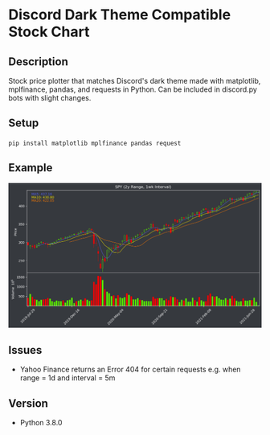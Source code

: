 # Discord Dark Theme Compatible Stock Chart

## Description
Stock price plotter that matches Discord's dark theme made with matplotlib, mplfinance, pandas, and requests in Python. Can be included in discord.py bots with slight changes.

## Setup
`pip install matplotlib mplfinance pandas request`

## Example
![SPY 2 year chart](./stock.png)

## Issues
* Yahoo Finance returns an Error 404 for certain requests e.g. when range = 1d and interval = 5m

## Version
* Python 3.8.0